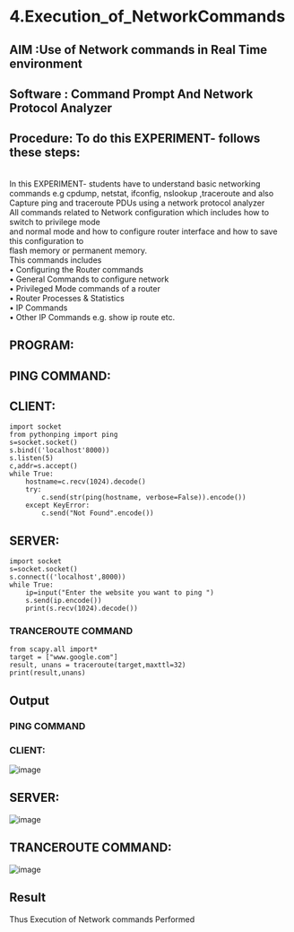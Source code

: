 # 4.Execution_of_NetworkCommands
## AIM :Use of Network commands in Real Time environment
## Software : Command Prompt And Network Protocol Analyzer
## Procedure: To do this EXPERIMENT- follows these steps:
<BR>
In this EXPERIMENT- students have to understand basic networking commands e.g cpdump, netstat, ifconfig, nslookup ,traceroute and also Capture ping and traceroute PDUs using a network protocol analyzer 
<BR>
All commands related to Network configuration which includes how to switch to privilege mode
<BR>
and normal mode and how to configure router interface and how to save this configuration to
<BR>
flash memory or permanent memory.
<BR>
This commands includes
<BR>
• Configuring the Router commands
<BR>
• General Commands to configure network
<BR>
• Privileged Mode commands of a router 
<BR>
• Router Processes & Statistics
<BR>
• IP Commands
<BR>
• Other IP Commands e.g. show ip route etc.
<BR>

## PROGRAM:
## PING COMMAND:
## CLIENT:
```
import socket 
from pythonping import ping 
s=socket.socket() 
s.bind(('localhost'8000)) 
s.listen(5) 
c,addr=s.accept() 
while True: 
    hostname=c.recv(1024).decode() 
    try: 
        c.send(str(ping(hostname, verbose=False)).encode()) 
    except KeyError: 
        c.send("Not Found".encode())
```
## SERVER:
```
import socket 
s=socket.socket() 
s.connect(('localhost',8000)) 
while True: 
    ip=input("Enter the website you want to ping ") 
    s.send(ip.encode()) 
    print(s.recv(1024).decode())
```
### TRANCEROUTE COMMAND
```
from scapy.all import* 
target = ["www.google.com"] 
result, unans = traceroute(target,maxttl=32) 
print(result,unans)
```
## Output
### PING COMMAND
### CLIENT:
![image](https://github.com/melkingithub/4.Execution_of_NetworkCommends/assets/151421291/563f28d4-7e5f-4d1f-ba91-3cb26e66aa65)
## SERVER:
![image](https://github.com/melkingithub/4.Execution_of_NetworkCommends/assets/151421291/9d8e8965-c7ac-46a6-9ad0-192e2eb273f7)
## TRANCEROUTE COMMAND:
![image](https://github.com/melkingithub/4.Execution_of_NetworkCommends/assets/151421291/c06428b5-8dcd-4392-9f05-206bd7adda1f)

## Result
Thus Execution of Network commands Performed 
